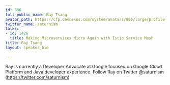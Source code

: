 ```yaml
---
id: 806
full_public_name: Ray Tsang
avatar_path: https://cfp.devnexus.com/system/avatars/806/large/profile.jpeg?1506465783
twitter_name: saturnism
talks:
- id: 1426
  title: Making Microservices Micro Again with Istio Service Mesh
title: Ray Tsang
layout: speaker_bio

---
```

Ray is currently a Developer Advocate at Google focused on Google Cloud Platform and Java developer experience. Follow Ray on Twitter @saturnism (https://twitter.com/saturnism)
